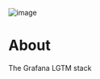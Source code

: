 ![image](https://github.com/YouMightNotNeedKubernetes/grafana-lgtm-stack/assets/4363857/febf931e-0352-4e9d-bf54-b372a084d441)

# About

The Grafana LGTM stack
